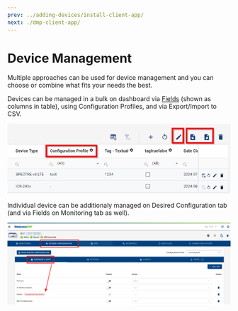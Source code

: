 ```yaml
---
prev: ../adding-devices/install-client-app/
next: ./dmp-client-app/
---
```


# Device Management

Multiple approaches can be used for device management and you can choose or combine what fits your needs the best.

Devices can be managed in a bulk on dashboard via [Fields](./fields/) (shown as columns in table), using Configuration Profiles, and via Export/Import to CSV.

![Manage multiple](../images/management/manage-multiple.png)

Individual device can be additionaly managed on Desired Configuration tab (and via Fields on Monitoring tab as well).

![Manage single](../images/management/manage-single.png)
